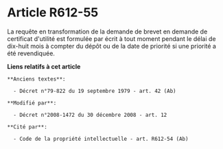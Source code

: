 # Article R612-55

La requête en transformation de la demande de brevet en demande de certificat d'utilité est formulée par écrit à tout moment
pendant le délai de dix-huit mois à compter du dépôt ou de la date de priorité si une priorité a été revendiquée.

**Liens relatifs à cet article**

	**Anciens textes**:

	  - Décret n°79-822 du 19 septembre 1979 - art. 42 (Ab)

	**Modifié par**:

	  - Décret n°2008-1472 du 30 décembre 2008 - art. 12

	**Cité par**:

	  - Code de la propriété intellectuelle - art. R612-54 (Ab)
